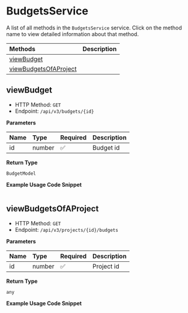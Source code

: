 # BudgetsService

A list of all methods in the `BudgetsService` service. Click on the method name to view detailed information about that method.

| Methods                                         | Description |
| :---------------------------------------------- | :---------- |
| [viewBudget](#viewbudget)                       |             |
| [viewBudgetsOfAProject](#viewbudgetsofaproject) |             |

## viewBudget

- HTTP Method: `GET`
- Endpoint: `/api/v3/budgets/{id}`

**Parameters**

| Name | Type   | Required | Description |
| :--- | :----- | :------- | :---------- |
| id   | number | ✅       | Budget id   |

**Return Type**

`BudgetModel`

**Example Usage Code Snippet**

```mcp

```

## viewBudgetsOfAProject

- HTTP Method: `GET`
- Endpoint: `/api/v3/projects/{id}/budgets`

**Parameters**

| Name | Type   | Required | Description |
| :--- | :----- | :------- | :---------- |
| id   | number | ✅       | Project id  |

**Return Type**

`any`

**Example Usage Code Snippet**

```mcp

```

<!-- This file was generated by liblab | https://liblab.com/ -->
